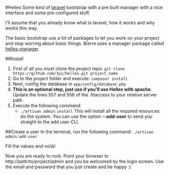 #Helles
Some kind of [laravel](http://www.laravel.com) bootstrap with a pre built manager with a nice interface and some pre configured stuff. 

I'll assume that you already know what is laravel, how it works and why works this way.

The basic bootstrap use a lot of packages to let you work on your project and stop worring about basic things. Bierre uses a manager package called [helles-manager](https://github.com/3yz/helles-manager). 

##Install
1. First of all you must clone the project repo: `git clone https://github.com/3yz/helles.git project_name`
2. Go to the project folder and execute: `composer install` 
3. Next, config the database in `app/config/database.php`
4. **This is an optional step, just use if you'll use Helles with apache**. Update the lines 557 and 558 of the .htaccess to your relative server path 
5. Execute the following command: 
   - `./artisan admin:install`
This will install all the required resources do the system. You can use the option **--add-user** to send you straight to the add user CLI.

##Create a user
In the terminal, run the following command:
`./artisan admin:add-user`

Fill the values and voilà!
   
Now you are ready to rock. Point your browser to http://path/to/project/admin and you be welcomed by the login screen.
Use the email and password that you just create and be happy :)
